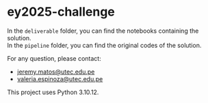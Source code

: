 # ey2025-challenge

In the `deliverable` folder, you can find the notebooks containing the solution.  
In the `pipeline` folder, you can find the original codes of the solution.  

For any question, please contact:
- jeremy.matos@utec.edu.pe  
- valeria.espinoza@utec.edu.pe

This project uses Python 3.10.12.


